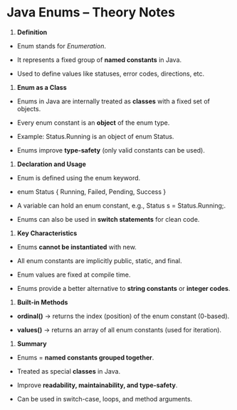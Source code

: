 **Java Enums – Theory Notes**
=============================

1.  **Definition**
    

*   Enum stands for _Enumeration_.
    
*   It represents a fixed group of **named constants** in Java.
    
*   Used to define values like statuses, error codes, directions, etc.
    

1.  **Enum as a Class**
    

*   Enums in Java are internally treated as **classes** with a fixed set of objects.
    
*   Every enum constant is an **object** of the enum type.
    
*   Example: Status.Running is an object of enum Status.
    
*   Enums improve **type-safety** (only valid constants can be used).
    

1.  **Declaration and Usage**
    

*   Enum is defined using the enum keyword.
    
*   enum Status { Running, Failed, Pending, Success }
    
*   A variable can hold an enum constant, e.g., Status s = Status.Running;.
    
*   Enums can also be used in **switch statements** for clean code.
    

1.  **Key Characteristics**
    

*   Enums **cannot be instantiated** with new.
    
*   All enum constants are implicitly public, static, and final.
    
*   Enum values are fixed at compile time.
    
*   Enums provide a better alternative to **string constants** or **integer codes**.
    

1.  **Built-in Methods**
    

*   **ordinal()** → returns the index (position) of the enum constant (0-based).
    
*   **values()** → returns an array of all enum constants (used for iteration).
    

1.  **Summary**
    

*   Enums = **named constants grouped together**.
    
*   Treated as special **classes** in Java.
    
*   Improve **readability, maintainability, and type-safety**.
    
*   Can be used in switch-case, loops, and method arguments.